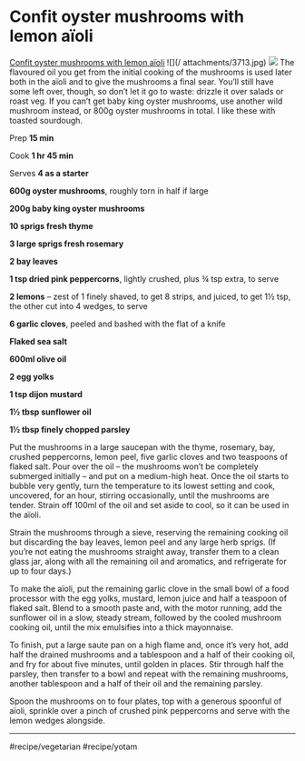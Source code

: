 # Confit oyster mushrooms with lemon aïoli
[Confit oyster mushrooms with lemon aïoli](https://www.theguardian.com/food/2019/nov/16/yotam-ottolenghi-mushroo-recipes-ragu-aioli-lasagne)
![](/ attachments/3713.jpg)
![](https://i.guim.co.uk/img/media/79efed45d49837cbc6c3fab61de636f4900f98b9/0_0_3713_3972/master/3713.jpg)
The flavoured oil you get from the initial cooking of the mushrooms is used later both in the aïoli and to give the mushrooms a final sear. You’ll still have some left over, though, so don’t let it go to waste: drizzle it over salads or roast veg. If you can’t get baby king oyster mushrooms, use another wild mushroom instead, or 800g oyster mushrooms in total. I like these with toasted sourdough.

Prep **15 min**

Cook **1 hr 45 min**

Serves **4 as a starter**

**600g oyster mushrooms**, roughly torn in half if large

**200g baby king oyster mushrooms**

**10 sprigs fresh thyme**

**3 large sprigs fresh rosemary**

**2 bay leaves**

**1 tsp dried pink peppercorns**, lightly crushed, plus ¾ tsp extra, to serve

**2 lemons** – zest of 1 finely shaved, to get 8 strips, and juiced, to get 1½ tsp, the other cut into 4 wedges, to serve

**6 garlic cloves**, peeled and bashed with the flat of a knife

**Flaked sea salt**

**600ml olive oil**

**2 egg yolks**

**1 tsp dijon mustard**

**1½ tbsp sunflower oil**

**1½ tbsp finely chopped parsley**

Put the mushrooms in a large saucepan with the thyme, rosemary, bay, crushed peppercorns, lemon peel, five garlic cloves and two teaspoons of flaked salt. Pour over the oil – the mushrooms won’t be completely submerged initially – and put on a medium-high heat. Once the oil starts to bubble very gently, turn the temperature to its lowest setting and cook, uncovered, for an hour, stirring occasionally, until the mushrooms are tender. Strain off 100ml of the oil and set aside to cool, so it can be used in the aïoli.

Strain the mushrooms through a sieve, reserving the remaining cooking oil but discarding the bay leaves, lemon peel and any large herb sprigs. (If you’re not eating the mushrooms straight away, transfer them to a clean glass jar, along with all the remaining oil and aromatics, and refrigerate for up to four days.)

To make the aïoli, put the remaining garlic clove in the small bowl of a food processor with the egg yolks, mustard, lemon juice and half a teaspoon of flaked salt. Blend to a smooth paste and, with the motor running, add the sunflower oil in a slow, steady stream, followed by the cooled mushroom cooking oil, until the mix emulsifies into a thick mayonnaise.

To finish, put a large saute pan on a high flame and, once it’s very hot, add half the drained mushrooms and a tablespoon and a half of their cooking oil, and fry for about five minutes, until golden in places. Stir through half the parsley, then transfer to a bowl and repeat with the remaining mushrooms, another tablespoon and a half of their oil and the remaining parsley.

Spoon the mushrooms on to four plates, top with a generous spoonful of aïoli, sprinkle over a pinch of crushed pink peppercorns and serve with the lemon wedges alongside.
- - - -
#recipe/vegetarian #recipe/yotam